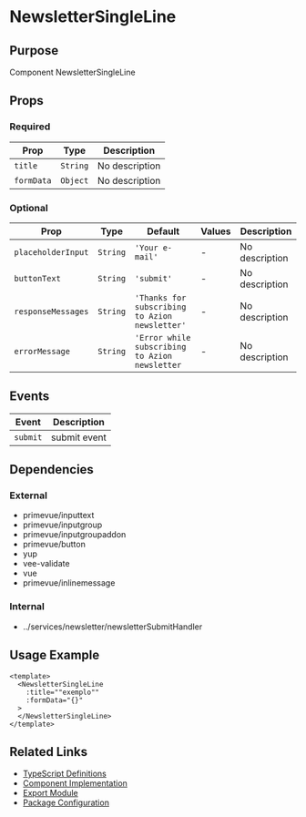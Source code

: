 # NewsletterSingleLine

## Purpose

Component NewsletterSingleLine

## Props

### Required

| Prop       | Type     | Description    |
| ---------- | -------- | -------------- |
| `title`    | `String` | No description |
| `formData` | `Object` | No description |

### Optional

| Prop               | Type     | Default                                        | Values | Description    |
| ------------------ | -------- | ---------------------------------------------- | ------ | -------------- |
| `placeholderInput` | `String` | `'Your e-mail'`                                | -      | No description |
| `buttonText`       | `String` | `'submit'`                                     | -      | No description |
| `responseMessages` | `String` | `'Thanks for subscribing to Azion newsletter'` | -      | No description |
| `errorMessage`     | `String` | `'Error while subscribing to Azion newsletter` | -      | No description |

## Events

| Event    | Description  |
| -------- | ------------ |
| `submit` | submit event |

## Dependencies

### External

- primevue/inputtext
- primevue/inputgroup
- primevue/inputgroupaddon
- primevue/button
- yup
- vee-validate
- vue
- primevue/inlinemessage

### Internal

- ../services/newsletter/newsletterSubmitHandler

## Usage Example

```vue
<template>
  <NewsletterSingleLine
    :title=""exemplo""
    :formData="{}"
  >
  </NewsletterSingleLine>
</template>
```

## Related Links

- [TypeScript Definitions](./NewsletterSingleLine.d.ts)
- [Component Implementation](./NewsletterSingleLine.vue)
- [Export Module](./newslettersingleline.js)
- [Package Configuration](./package.json)
